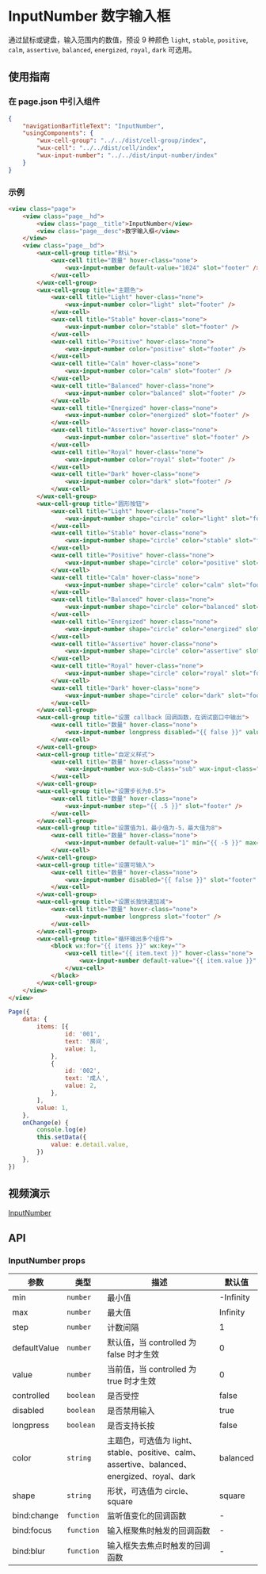 # InputNumber 数字输入框

通过鼠标或键盘，输入范围内的数值，预设 9 种颜色 `light`, `stable`, `positive`, `calm`, `assertive`, `balanced`, `energized`, `royal`, `dark` 可选用。

## 使用指南

### 在 page.json 中引入组件

```json
{
	"navigationBarTitleText": "InputNumber",
	"usingComponents": {
        "wux-cell-group": "../../dist/cell-group/index",
        "wux-cell": "../../dist/cell/index",
        "wux-input-number": "../../dist/input-number/index"
    }
}
```

### 示例

```html
<view class="page">
    <view class="page__hd">
        <view class="page__title">InputNumber</view>
        <view class="page__desc">数字输入框</view>
    </view>
    <view class="page__bd">
        <wux-cell-group title="默认">
            <wux-cell title="数量" hover-class="none">
                <wux-input-number default-value="1024" slot="footer" />
            </wux-cell>
        </wux-cell-group>
        <wux-cell-group title="主题色">
            <wux-cell title="Light" hover-class="none">
                <wux-input-number color="light" slot="footer" />
            </wux-cell>
            <wux-cell title="Stable" hover-class="none">
                <wux-input-number color="stable" slot="footer" />
            </wux-cell>
            <wux-cell title="Positive" hover-class="none">
                <wux-input-number color="positive" slot="footer" />
            </wux-cell>
            <wux-cell title="Calm" hover-class="none">
                <wux-input-number color="calm" slot="footer" />
            </wux-cell>
            <wux-cell title="Balanced" hover-class="none">
                <wux-input-number color="balanced" slot="footer" />
            </wux-cell>
            <wux-cell title="Energized" hover-class="none">
                <wux-input-number color="energized" slot="footer" />
            </wux-cell>
            <wux-cell title="Assertive" hover-class="none">
                <wux-input-number color="assertive" slot="footer" />
            </wux-cell>
            <wux-cell title="Royal" hover-class="none">
                <wux-input-number color="royal" slot="footer" />
            </wux-cell>
            <wux-cell title="Dark" hover-class="none">
                <wux-input-number color="dark" slot="footer" />
            </wux-cell>
        </wux-cell-group>
        <wux-cell-group title="圆形按钮">
            <wux-cell title="Light" hover-class="none">
                <wux-input-number shape="circle" color="light" slot="footer" />
            </wux-cell>
            <wux-cell title="Stable" hover-class="none">
                <wux-input-number shape="circle" color="stable" slot="footer" />
            </wux-cell>
            <wux-cell title="Positive" hover-class="none">
                <wux-input-number shape="circle" color="positive" slot="footer" />
            </wux-cell>
            <wux-cell title="Calm" hover-class="none">
                <wux-input-number shape="circle" color="calm" slot="footer" />
            </wux-cell>
            <wux-cell title="Balanced" hover-class="none">
                <wux-input-number shape="circle" color="balanced" slot="footer" />
            </wux-cell>
            <wux-cell title="Energized" hover-class="none">
                <wux-input-number shape="circle" color="energized" slot="footer" />
            </wux-cell>
            <wux-cell title="Assertive" hover-class="none">
                <wux-input-number shape="circle" color="assertive" slot="footer" />
            </wux-cell>
            <wux-cell title="Royal" hover-class="none">
                <wux-input-number shape="circle" color="royal" slot="footer" />
            </wux-cell>
            <wux-cell title="Dark" hover-class="none">
                <wux-input-number shape="circle" color="dark" slot="footer" />
            </wux-cell>
        </wux-cell-group>
        <wux-cell-group title="设置 callback 回调函数，在调试窗口中输出">
            <wux-cell title="数量" hover-class="none">
                <wux-input-number longpress disabled="{{ false }}" value="{{ value }}" controlled min="{{ -10 }}" max="{{ 10 }}" bind:change="onChange" slot="footer" />
            </wux-cell>
        </wux-cell-group>
        <wux-cell-group title="自定义样式">
            <wux-cell title="数量" hover-class="none">
                <wux-input-number wux-sub-class="sub" wux-input-class="input" wux-add-class="add" slot="footer" />
            </wux-cell>
        </wux-cell-group>
        <wux-cell-group title="设置步长为0.5">
            <wux-cell title="数量" hover-class="none">
                <wux-input-number step="{{ .5 }}" slot="footer" />
            </wux-cell>
        </wux-cell-group>
        <wux-cell-group title="设置值为1，最小值为-5，最大值为8">
            <wux-cell title="数量" hover-class="none">
                <wux-input-number default-value="1" min="{{ -5 }}" max="{{ 8 }}" slot="footer" />
            </wux-cell>
        </wux-cell-group>
        <wux-cell-group title="设置可输入">
            <wux-cell title="数量" hover-class="none">
                <wux-input-number disabled="{{ false }}" slot="footer" />
            </wux-cell>
        </wux-cell-group>
        <wux-cell-group title="设置长按快速加减">
            <wux-cell title="数量" hover-class="none">
                <wux-input-number longpress slot="footer" />
            </wux-cell>
        </wux-cell-group>
        <wux-cell-group title="循环输出多个组件">
            <block wx:for="{{ items }}" wx:key="">
                <wux-cell title="{{ item.text }}" hover-class="none">
                    <wux-input-number default-value="{{ item.value }}" slot="footer" />
                </wux-cell>
            </block>
        </wux-cell-group>
    </view>
</view>
```

```js
Page({
    data: {
        items: [{
                id: '001',
                text: '房间',
                value: 1,
            },
            {
                id: '002',
                text: '成人',
                value: 2,
            },
        ],
        value: 1,
    },
    onChange(e) {
        console.log(e)
        this.setData({
            value: e.detail.value,
        })
    },
})
```

## 视频演示

[InputNumber](./_media/input-number.mp4 ':include :type=iframe width=375px height=667px')

## API

### InputNumber props

| 参数 | 类型 | 描述 | 默认值 |
| --- | --- | --- | --- |
| min | <code>number</code> | 最小值 | -Infinity |
| max | <code>number</code> | 最大值 | Infinity |
| step | <code>number</code> | 计数间隔 | 1 |
| defaultValue | <code>number</code> | 默认值，当 controlled 为 false 时才生效 | 0 |
| value | <code>number</code> | 当前值，当 controlled 为 true 时才生效 | 0 |
| controlled | <code>boolean</code> | 是否受控 | false |
| disabled | <code>boolean</code> | 是否禁用输入 | true |
| longpress | <code>boolean</code> | 是否支持长按 | false |
| color | <code>string</code> | 主题色，可选值为 light、stable、positive、calm、assertive、balanced、energized、royal、dark | balanced |
| shape | <code>string</code> | 形状，可选值为 circle、square | square |
| bind:change | <code>function</code> | 监听值变化的回调函数 | - |
| bind:focus | <code>function</code> | 输入框聚焦时触发的回调函数 | - |
| bind:blur | <code>function</code> | 输入框失去焦点时触发的回调函数 | - |